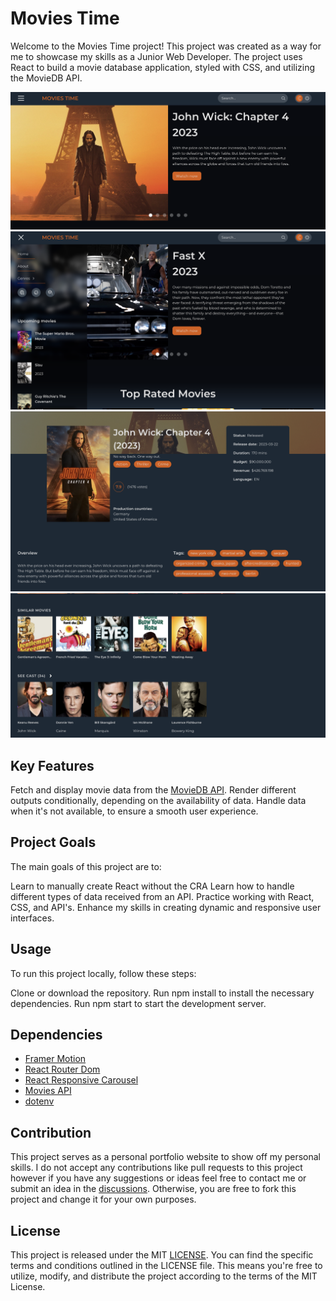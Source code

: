 # Movies Time

Welcome to the Movies Time project! This project was created as a way for me to showcase my skills as a Junior Web Developer. The project uses React to build a movie database application, styled with CSS, and utilizing the MovieDB API.

![Movies Time](https://github.com/catherineisonline/movies-time/blob/main/src/assets/images/project-previews/project-preview-1.png?raw=true)
![Movies Time](https://github.com/catherineisonline/movies-time/blob/main/src/assets/images/project-previews/project-preview-2.png?raw=true)
![Movies Time](https://github.com/catherineisonline/movies-time/blob/main/src/assets/images/project-previews/project-preview-3.png?raw=true)
![Movies Time](https://github.com/catherineisonline/movies-time/blob/main/src/assets/images/project-previews/project-preview-4.png?raw=true)

## Key Features
Fetch and display movie data from the [MovieDB API](https://developers.themoviedb.org/).
Render different outputs conditionally, depending on the availability of data.
Handle data when it's not available, to ensure a smooth user experience.

## Project Goals
The main goals of this project are to:

Learn to manually create React without the CRA
Learn how to handle different types of data received from an API.
Practice working with React, CSS, and API's.
Enhance my skills in creating dynamic and responsive user interfaces.


## Usage
To run this project locally, follow these steps:

Clone or download the repository.
Run npm install to install the necessary dependencies.
Run npm start to start the development server.

## Dependencies
- [Framer Motion](https://www.framer.com/motion/)
- [React Router Dom](https://www.npmjs.com/package/react-router-dom)
- [React Responsive Carousel](https://www.npmjs.com/package/react-responsive-carousel)
- [Movies API](https://developer.themoviedb.org/docs)
- [dotenv](https://www.npmjs.com/package/dotenv)

## Contribution <a id="contribution"></a>

This project serves as a personal portfolio website to show off my personal skills. I do not accept any contributions like pull requests to this project however if you have any suggestions or ideas feel free to contact me or submit an idea in the [discussions](https://github.com/catherineisonline/movies-time/discussions). Otherwise, you are free to fork this project and change it for your own purposes. 

## License  <a id="license"></a>
This project is released under the MIT [LICENSE](https://github.com/catherineisonline/movies-time/blob/main/LICENSE). You can find the specific terms and conditions outlined in the LICENSE file. This means you're free to utilize, modify, and distribute the project according to the terms of the MIT License.